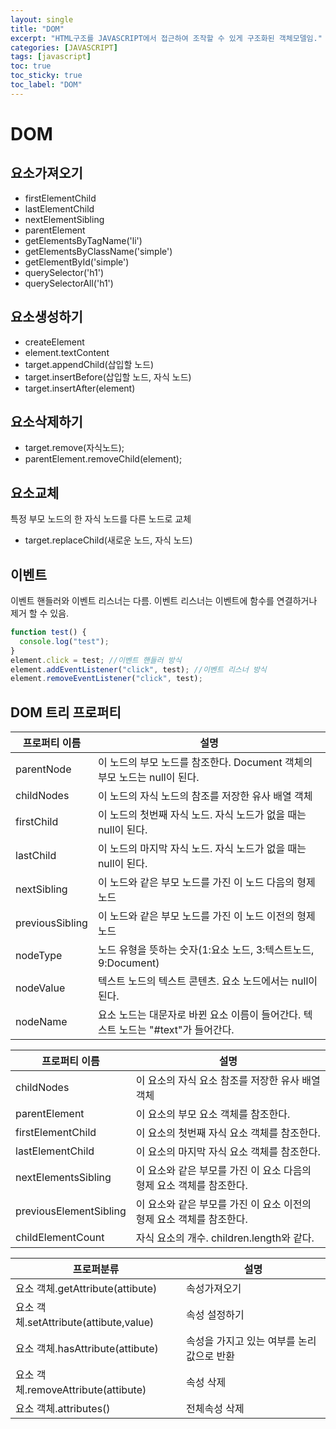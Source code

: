 ```yaml
---
layout: single
title: "DOM"
excerpt: "HTML구조를 JAVASCRIPT에서 접근하여 조작할 수 있게 구조화된 객체모델임."
categories: [JAVASCRIPT]
tags: [javascript]
toc: true
toc_sticky: true
toc_label: "DOM"
---
```


# DOM

## 요소가져오기

- firstElementChild
- lastElementChild
- nextElementSibling
- parentElement
- getElementsByTagName('li')
- getElementsByClassName('simple')
- getElementById('simple')
- querySelector('h1')
- querySelectorAll('h1')

## 요소생성하기

- createElement
- element.textContent
- target.appendChild(삽입할 노드)
- target.insertBefore(삽입할 노드, 자식 노드)
- target.insertAfter(element)

## 요소삭제하기

- target.remove(자식노드);
- parentElement.removeChild(element);

## 요소교체

특정 부모 노드의 한 자식 노드를 다른 노드로 교체

- target.replaceChild(새로운 노드, 자식 노드)

## 이벤트

이벤트 핸들러와 이벤트 리스너는 다름.
이벤트 리스너는 이벤트에 함수를 연결하거나 제거 할 수 있음.

```javascript
function test() {
  console.log("test");
}
element.click = test; //이벤트 핸들러 방식
element.addEventListener("click", test); //이벤트 리스너 방식
element.removeEventListener("click", test);
```

## DOM 트리 프로퍼티

| <center>프로퍼티 이름</center> | <center>설명</center>                                                             |
| ------------------------------ | --------------------------------------------------------------------------------- |
| parentNode                     | 이 노드의 부모 노드를 참조한다. Document 객체의 부모 노드는 null이 된다.          |
| childNodes                     | 이 노드의 자식 노드의 참조를 저장한 유사 배열 객체                                |
| firstChild                     | 이 노드의 첫번째 자식 노드. 자식 노드가 없을 때는 null이 된다.                    |
| lastChild                      | 이 노드의 마지막 자식 노드. 자식 노드가 없을 때는 null이 된다.                    |
| nextSibling                    | 이 노드와 같은 부모 노드를 가진 이 노드 다음의 형제 노드                          |
| previousSibling                | 이 노드와 같은 부모 노드를 가진 이 노드 이전의 형제 노드                          |
| nodeType                       | 노드 유형을 뜻하는 숫자(1:요소 노드, 3:텍스트노드, 9:Document)                    |
| nodeValue                      | 텍스트 노드의 텍스트 콘텐츠. 요소 노드에서는 null이 된다.                         |
| nodeName                       | 요소 노드는 대문자로 바뀐 요소 이름이 들어간다. 텍스트 노드는 "#text"가 들어간다. |

| <center>프로퍼티 이름</center> | <center>설명</center>                                                |
| ------------------------------ | -------------------------------------------------------------------- |
| childNodes                     | 이 요소의 자식 요소 참조를 저장한 유사 배열 객체                     |
| parentElement                  | 이 요소의 부모 요소 객체를 참조한다.                                 |
| firstElementChild              | 이 요소의 첫번째 자식 요소 객체를 참조한다.                          |
| lastElementChild               | 이 요소의 마지막 자식 요소 객체를 참조한다.                          |
| nextElementsSibling            | 이 요소와 같은 부모를 가진 이 요소 다음의 형제 요소 객체를 참조한다. |
| previousElementSibling         | 이 요소와 같은 부모를 가진 이 요소 이전의 형제 요소 객체를 참조한다. |
| childElementCount              | 자식 요소의 개수. children.length와 같다.                            |

| <center>프로퍼분류</center>            | <center>설명</center>                     |
| -------------------------------------- | ----------------------------------------- |
| 요소 객체.getAttribute(attibute)       | 속성가져오기                              |
| 요소 객체.setAttribute(attibute,value) | 속성 설정하기                             |
| 요소 객체.hasAttribute(attibute)       | 속성을 가지고 있는 여부를 논리값으로 반환 |
| 요소 객체.removeAttribute(attibute)    | 속성 삭제                                 |
| 요소 객체.attributes()                 | 전체속성 삭제                             |
